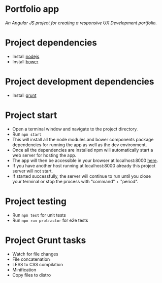 # Portfolio app
_An Angular JS project for creating a responsive UX Development portfolio._

# Project dependencies
* Install [nodejs](https://nodejs.org/en/download/)
* Install [bower](https://bower.io/)

# Project development dependencies
* Install [grunt](https://gruntjs.com/installing-grunt)

# Project start
* Open a terminal window and navigate to the project directory.
* Run `npm start`
* This will install all the node modules and bower components package dependencies for running the app as well as the dev environment.
* Once all the dependencies are installed npm will automatically start a web server for hosting the app.
* The app will then be accessible in your browser at localhost:8000 [here](http://localhost:8000/).
* If you have another host running at localhost:8000 already this project server will not start.
* If started successfully, the server will continue to run until you close your terminal or stop the process with "command" + "period".

# Project testing
* Run `npm test` for unit tests
* Run `npm run protractor` for e2e tests

# Project Grunt tasks
* Watch for file changes
* File concatenation
* LESS to CSS compilation
* Minification
* Copy files to distro
